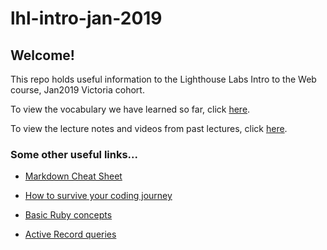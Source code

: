 # lhl-intro-jan-2019

## Welcome! 

This repo holds useful information to the Lighthouse Labs Intro to the Web course, Jan2019 Victoria cohort.


To view the vocabulary we have learned so far, click [here](https://github.com/MarkZsombor/lhl-intro-jan-19/blob/master/vocab.md).


To view the lecture notes and videos from past lectures, click [here](https://github.com/MarkZsombor/lhl-intro-jan-19/blob/master/lecture-notes.md).

### Some other useful links...
* [Markdown Cheat Sheet](https://github.com/adam-p/markdown-here/wiki/Markdown-Cheatsheet)

* [How to survive your coding journey](http://robertorocha.info/how-to-survive-the-desert-of-despair-in-your-code-learning-journey/)

* [Basic Ruby concepts](https://www.vikingcodeschool.com/professional-development-with-ruby/ruby-cheat-sheet)

* [Active Record queries](http://guides.rubyonrails.org/active_record_querying.html)
